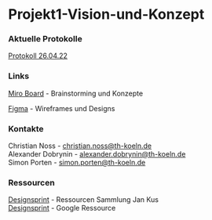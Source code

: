 # Projekt1-Vision-und-Konzept

### Aktuelle Protokolle

[Protokoll 26.04.22](./protokolle/00_Prot_26-04-22.md)

### Links

[Miro Board](https://miro.com/app/board/o9J_kgMy_lc=/) - Brainstorming und Konzepte

[Figma](https://www.figma.com/file/053NZq1L2kvTOmeXZW9iS0/P1-Vision-und-Konzept-team-library?node-id=0%3A1) - Wireframes und Designs

### Kontakte

Christian Noss - christian.noss@th-koeln.de  
Alexander Dobrynin - alexander.dobrynin@th-koeln.de  
Simon Porten - simon.porten@th-koeln.de  


### Ressourcen

[Designsprint](https://koos.github.io/mi-master-vuk/) - Ressourcen Sammlung Jan Kus   
[Designsprint](https://designsprintkit.withgoogle.com/methodology/overview) - Google Ressource
